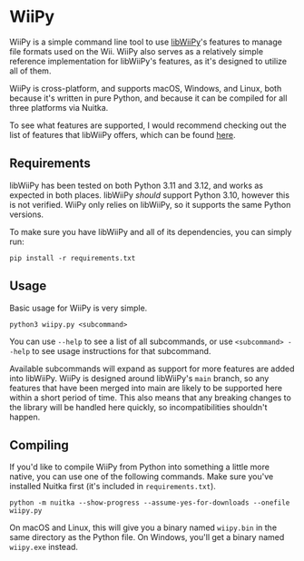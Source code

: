 # WiiPy
WiiPy is a simple command line tool to use [libWiiPy](https://github.com/NinjaCheetah/libWiiPy)'s features to manage file formats used on the Wii. WiiPy also serves as a relatively simple reference implementation for libWiiPy's features, as it's designed to utilize all of them.

WiiPy is cross-platform, and supports macOS, Windows, and Linux, both because it's written in pure Python, and because it can be compiled for all three platforms via Nuitka.

To see what features are supported, I would recommend checking out the list of features that libWiiPy offers, which can be found [here]("https://github.com/NinjaCheetah/libWiiPy?tab=readme-ov-file#features").

## Requirements
libWiiPy has been tested on both Python 3.11 and 3.12, and works as expected in both places. libWiiPy *should* support Python 3.10, however this is not verified. WiiPy only relies on libWiiPy, so it supports the same Python versions.

To make sure you have libWiiPy and all of its dependencies, you can simply run:
```shell
pip install -r requirements.txt
```

## Usage
Basic usage for WiiPy is very simple.
```shell
python3 wiipy.py <subcommand>
```
You can use `--help` to see a list of all subcommands, or use `<subcommand> --help` to see usage instructions for that subcommand.

Available subcommands will expand as support for more features are added into libWiiPy. WiiPy is designed around libWiiPy's `main` branch, so any features that have been merged into main are likely to be supported here within a short period of time. This also means that any breaking changes to the library will be handled here quickly, so incompatibilities shouldn't happen.

## Compiling
If you'd like to compile WiiPy from Python into something a little more native, you can use one of the following commands. Make sure you've installed Nuitka first (it's included in `requirements.txt`).
```shell
python -m nuitka --show-progress --assume-yes-for-downloads --onefile wiipy.py
```
On macOS and Linux, this will give you a binary named `wiipy.bin` in the same directory as the Python file. On Windows, you'll get a binary named `wiipy.exe` instead.
